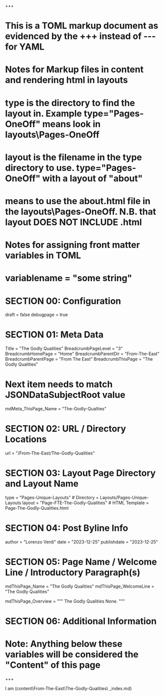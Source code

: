 +++
# This is a TOML markup document as evidenced by the +++ instead of --- for YAML
# Notes for Markup files in content and rendering html in layouts
#    type is the directory to find the layout in. Example type="Pages-OneOff" means look in layouts\Pages-OneOff
#    layout is the filename in the type directory to use. type="Pages-OneOff" with a layout of "about"
#    means to use the about.html file in the layouts\Pages-OneOff. N.B. that layout DOES NOT INCLUDE .html
#
# Notes for assigning front matter variables in TOML
#    variablename = "some string"

# SECTION 00: Configuration
draft = false
debugpage = true

# SECTION 01: Meta Data
Title = "The Godly Qualities"
BreadcrumbPageLevel = "3"
BreadcrumbHomePage  = "Home"
BreadcrumbParentDir = "From-The-East"
BreadcrumbParentPage = "From The East"
BreadcrumbThisPage = "The Godly Qualities"

# Next item needs to match JSONDataSubjectRoot value
mdMeta_ThisPage_Name = "The-Godly-Qualties"

# SECTION 02: URL / Directory Locations
url = "/From-The-East/The-Godly-Qualities"

# SECTION 03: Layout Page Directory and Layout Name
type = "Pages-Unique-Layouts"            # Directory = Layouts/Pages-Unique-Layouts
layout = "Page-FTE-The-Godly-Qualities"  # HTML Template = Page-The-Godly-Qualities.html

# SECTION 04: Post Byline Info
author = "Lorenzo Verdi"
date = "2023-12-25"
publishdate = "2023-12-25"

# SECTION 05: Page Name / Welcome Line / Introductory Paragraph(s)
mdThisPage_Name = "The Godly Qualities"
mdThisPage_WelcomeLine = "The Godly Qualities"

mdThisPage_Overview = """
   The Godly Qualities None.
"""

# SECTION 06: Additional Information


# Note: Anything below these variables will be considered the "Content" of this page

+++

I am (content\From-The-East\The-Godly-Qualities\ _index.md)